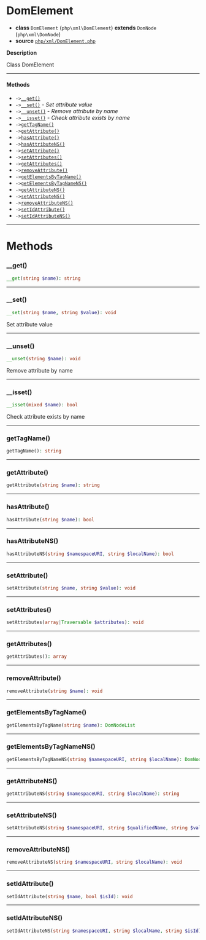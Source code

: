 # DomElement

- **class** `DomElement` (`php\xml\DomElement`) **extends** `DomNode` (`php\xml\DomNode`)
- **source** [`php/xml/DomElement.php`](./src/main/resources/JPHP-INF/sdk/php/xml/DomElement.php)

**Description**

Class DomElement

---

#### Methods

- `->`[`__get()`](#method-__get)
- `->`[`__set()`](#method-__set) - _Set attribute value_
- `->`[`__unset()`](#method-__unset) - _Remove attribute by name_
- `->`[`__isset()`](#method-__isset) - _Check attribute exists by name_
- `->`[`getTagName()`](#method-gettagname)
- `->`[`getAttribute()`](#method-getattribute)
- `->`[`hasAttribute()`](#method-hasattribute)
- `->`[`hasAttributeNS()`](#method-hasattributens)
- `->`[`setAttribute()`](#method-setattribute)
- `->`[`setAttributes()`](#method-setattributes)
- `->`[`getAttributes()`](#method-getattributes)
- `->`[`removeAttribute()`](#method-removeattribute)
- `->`[`getElementsByTagName()`](#method-getelementsbytagname)
- `->`[`getElementsByTagNameNS()`](#method-getelementsbytagnamens)
- `->`[`getAttributeNS()`](#method-getattributens)
- `->`[`setAttributeNS()`](#method-setattributens)
- `->`[`removeAttributeNS()`](#method-removeattributens)
- `->`[`setIdAttribute()`](#method-setidattribute)
- `->`[`setIdAttributeNS()`](#method-setidattributens)

---
# Methods

<a name="method-__get"></a>

### __get()
```php
__get(string $name): string
```

---

<a name="method-__set"></a>

### __set()
```php
__set(string $name, string $value): void
```
Set attribute value

---

<a name="method-__unset"></a>

### __unset()
```php
__unset(string $name): void
```
Remove attribute by name

---

<a name="method-__isset"></a>

### __isset()
```php
__isset(mixed $name): bool
```
Check attribute exists by name

---

<a name="method-gettagname"></a>

### getTagName()
```php
getTagName(): string
```

---

<a name="method-getattribute"></a>

### getAttribute()
```php
getAttribute(string $name): string
```

---

<a name="method-hasattribute"></a>

### hasAttribute()
```php
hasAttribute(string $name): bool
```

---

<a name="method-hasattributens"></a>

### hasAttributeNS()
```php
hasAttributeNS(string $namespaceURI, string $localName): bool
```

---

<a name="method-setattribute"></a>

### setAttribute()
```php
setAttribute(string $name, string $value): void
```

---

<a name="method-setattributes"></a>

### setAttributes()
```php
setAttributes(array|Traversable $attributes): void
```

---

<a name="method-getattributes"></a>

### getAttributes()
```php
getAttributes(): array
```

---

<a name="method-removeattribute"></a>

### removeAttribute()
```php
removeAttribute(string $name): void
```

---

<a name="method-getelementsbytagname"></a>

### getElementsByTagName()
```php
getElementsByTagName(string $name): DomNodeList
```

---

<a name="method-getelementsbytagnamens"></a>

### getElementsByTagNameNS()
```php
getElementsByTagNameNS(string $namespaceURI, string $localName): DomNodeList
```

---

<a name="method-getattributens"></a>

### getAttributeNS()
```php
getAttributeNS(string $namespaceURI, string $localName): string
```

---

<a name="method-setattributens"></a>

### setAttributeNS()
```php
setAttributeNS(string $namespaceURI, string $qualifiedName, string $value): void
```

---

<a name="method-removeattributens"></a>

### removeAttributeNS()
```php
removeAttributeNS(string $namespaceURI, string $localName): void
```

---

<a name="method-setidattribute"></a>

### setIdAttribute()
```php
setIdAttribute(string $name, bool $isId): void
```

---

<a name="method-setidattributens"></a>

### setIdAttributeNS()
```php
setIdAttributeNS(string $namespaceURI, string $localName, string $isId): void
```